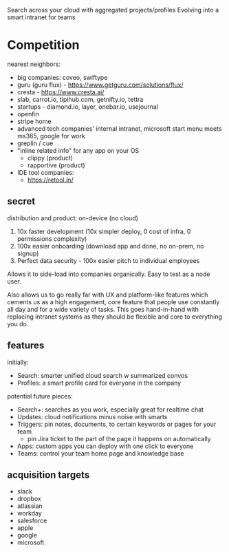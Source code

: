 Search across your cloud with aggregated projects/profiles
Evolving into a smart intranet for teams

# Competition

nearest neighbors:

- big companies: coveo, swiftype
- guru (guru flux) - https://www.getguru.com/solutions/flux/
- cresta - https://www.cresta.ai/
- slab, carrot.io, tipihub.com, getnifty.io, tettra
- startups - diamond.io, layer, onebar.io, usejournal
- openfin
- stripe home
- advanced tech companies' internal intranet, microsoft start menu meets ms365, google for work
- greplin / cue
- "inline related info" for any app on your OS
  - clippy (product)
  - rapportive (product)
- IDE tool companies:
  - https://retool.in/

## secret

distribution and product: on-device (no cloud)

1.  10x faster development (10x simpler deploy, 0 cost of infra, 0 permissions complexity)
2.  100x easier onboarding (download app and done, no on-prem, no signup)
3.  Perfect data security - 100x easier pitch to individual employees

Allows it to side-load into companies organically. Easy to test as a node user.

Also allows us to go really far with UX and platform-like features which cements us as a high engagement, core feature that people use constantly all day and for a wide variety of tasks. This goes hand-in-hand with replacing intranet systems as they should be flexible and core to everything you do.

## features

initially:

- Search: smarter unified cloud search w summarized convos
- Profiles: a smart profile card for everyone in the company

potential future pieces:

- Search+: searches as you work, especially great for realtime chat
- Updates: cloud notifications minus noise with smarts
- Triggers: pin notes, documents, to certain keywords or pages for your team
  - pin Jira ticket to the part of the page it happens on automatically
- Apps: custom apps you can deploy with one click to everyone
- Teams: control your team home page and knowledge base

## acquisition targets

- slack
- dropbox
- atlassian
- workday
- salesforce
- apple
- google
- microsoft
